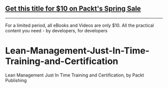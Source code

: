 ## [Get this title for $10 on Packt's Spring Sale](https://www.packt.com/V17898?utm_source=github&utm_medium=packt-github-repo&utm_campaign=spring_10_dollar_2022)
-----
For a limited period, all eBooks and Videos are only $10. All the practical content you need \- by developers, for developers

# Lean-Management-Just-In-Time-Training-and-Certification
Lean Management Just In Time Training and Certification, by Packt Publishing

